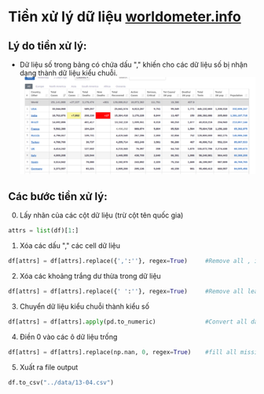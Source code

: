 # Tiền xử lý dữ liệu [worldometer.info](../data/13-04.csv)

## Lý do tiền xử lý:

- Dữ liệu số trong bảng có chứa dấu "," khiến cho các dữ liệu số bị nhận dạng thành dữ liệu kiểu chuỗi.  
  ![data table](./img/data_table.png)

## Các bước tiền xử lý:

0. Lấy nhãn của các cột dữ liệu (trừ cột tên quốc gia)

```python
attrs = list(df)[1:]
```

1. Xóa các dấu "," các cell dữ liệu

```python
df[attrs] = df[attrs].replace({',':''}, regex=True)     #Remove all , in a number (Ex: 22,223,687)
```

2. Xóa các khoảng trắng dư thừa trong dữ liệu

```python
df[attrs] = df[attrs].replace({' ':''}, regex=True)     #Remove all leading space (Ex: " 22,223,687 ")
```

3. Chuyển dữ liệu kiểu chuỗi thành kiểu số

```python
df[attrs] = df[attrs].apply(pd.to_numeric)              #Convert all data to numeric
```

4. Điền 0 vào các ô dữ liệu trống

```python
df[attrs] = df[attrs].replace(np.nan, 0, regex=True)    #fill all missing value with 0
```

5. Xuất ra file output

```python
df.to_csv("../data/13-04.csv")
```
